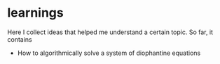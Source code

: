 # learnings

Here I collect ideas that helped me understand a certain topic. So far, it contains
- How to algorithmically solve a system of diophantine equations

